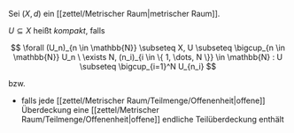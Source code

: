 Sei $(X, d)$ ein [[zettel/Metrischer Raum|metrischer Raum]].

$U \subseteq X$ heißt *kompakt*, falls

$$
	\forall (U_n)_{n \in \mathbb{N}} \subseteq X, U \subseteq \bigcup_{n \in \mathbb{N}} U_n \ \exists N, (n_i)_{i \in \{ 1, \dots, N \}} \in \mathbb{N} : U \subseteq \bigcup_{i=1}^N U_{n_i}
$$

bzw.
- falls jede [[zettel/Metrischer Raum/Teilmenge/Offenenheit|offene]] Überdeckung eine [[zettel/Metrischer Raum/Teilmenge/Offenenheit|offene]] endliche Teilüberdeckung enthält